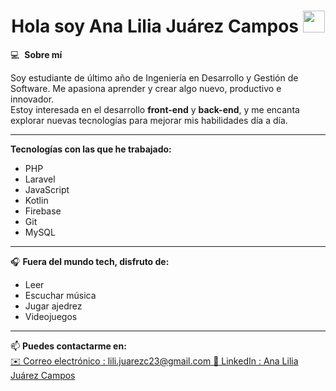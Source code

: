 <h1 align="center">Hola soy Ana Lilia Juárez Campos <img src="https://media.giphy.com/media/hvRJCLFzcasrR4ia7z/giphy.gif" width="35"></h1>

💻 &nbsp;**Sobre mí**

Soy estudiante de último año de Ingeniería en Desarrollo y Gestión de Software. Me apasiona aprender y crear algo nuevo, productivo e innovador.  
Estoy interesada en el desarrollo **front-end** y **back-end**, y me encanta explorar nuevas tecnologías para mejorar mis habilidades día a día.

---

**Tecnologías con las que he trabajado:**
- PHP  
- Laravel  
- JavaScript  
- Kotlin  
- Firebase  
- Git  
- MySQL

---

🎧 **Fuera del mundo tech, disfruto de:**
- Leer  
- Escuchar música  
- Jugar ajedrez  
- Videojuegos

---

📫 **Puedes contactarme en:**  
[✉️ Correo electrónico : lili.juarezc23@gmail.com ](lili.juarezc23@gmail.com)
[💼 LinkedIn : Ana Lilia Juárez Campos](www.linkedin.com/in/ana-lilia-juarez-campos-172398288)
